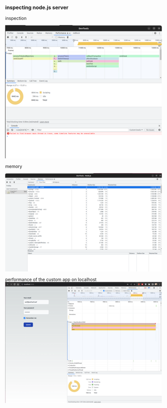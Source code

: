 ### inspecting node.js server

inspection

![Alt text](inspect%20node.js%20web%20server.png)

memory

![Alt text](memory%20pane.png)

performance of the custom app on localhost
![Alt text](performance%20of%20the%20app.png)
